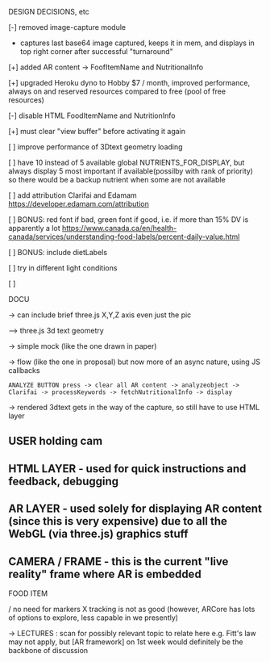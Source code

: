 DESIGN DECISIONS, etc

[-] removed image-capture module
- captures last base64 image captured, keeps it in mem, and
displays in top right corner after successful "turnaround"

[+] added AR content -> FoofItemName and NutritionalInfo

[+] upgraded Heroku dyno to Hobby $7 / month,
improved performance, always on and reserved resources compared to free (pool of free resources)

[-] disable HTML FoodItemName and NutritionInfo

[+] must clear "view buffer" before activating it again

[ ] improve performance of 3Dtext geometry loading

[ ] have 10 instead of 5 available global NUTRIENTS_FOR_DISPLAY, but always display 5 most important if available(possilby with rank of priority)
    so there would be a backup nutrient when some are not available

[ ] add attribution Clarifai and Edamam
https://developer.edamam.com/attribution

[ ] BONUS: red font if bad, green font if good, i.e. if more than 15% DV is apparently a lot
https://www.canada.ca/en/health-canada/services/understanding-food-labels/percent-daily-value.html

[ ] BONUS: include dietLabels

[ ] try in different light conditions

[ ]


DOCU

-> can include brief three.js X,Y,Z axis
even just the pic

--> three.js 3d text geometry

-> simple mock (like the one drawn in paper)

-> flow (like the one in proposal)
    but now more of an async nature, using JS callbacks

    ANALYZE BUTTON press -> clear all AR content -> analyzeobject -> Clarifai -> processKeywords -> fetchNutritionalInfo -> display


-> rendered 3dtext gets in the way of the capture, so
    still have to use HTML layer



USER holding cam
---
HTML LAYER      - used for quick instructions and feedback, debugging
---
AR LAYER        - used solely for displaying AR content (since this is very expensive)
                    due to all the WebGL (via three.js) graphics stuff
---
CAMERA / FRAME   - this is the current "live reality" frame where AR is embedded
---
FOOD ITEM


/ no need for markers
X tracking is not as good (however, ARCore has lots of options to explore, less capable in we presently)


-> LECTURES : scan for possibly relevant topic to relate here
e.g. Fitt's law may not apply, but [AR framework] on 1st week would definitely be the backbone
    of discussion

